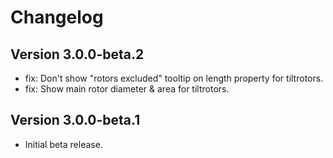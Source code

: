 # Changelog

## Version 3.0.0-beta.2

- fix: Don't show "rotors excluded" tooltip on length property for tiltrotors.
- fix: Show main rotor diameter & area for tiltrotors.

## Version 3.0.0-beta.1

- Initial beta release.
